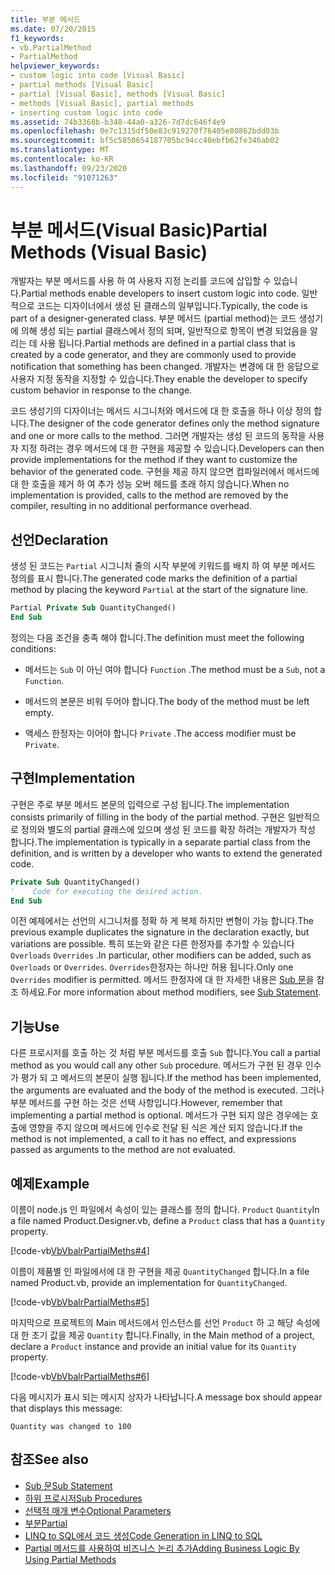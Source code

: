 ```yaml
---
title: 부분 메서드
ms.date: 07/20/2015
f1_keywords:
- vb.PartialMethod
- PartialMethod
helpviewer_keywords:
- custom logic into code [Visual Basic]
- partial methods [Visual Basic]
- partial [Visual Basic], methods [Visual Basic]
- methods [Visual Basic], partial methods
- inserting custom logic into code
ms.assetid: 74b3368b-b348-44a0-a326-7d7dc646f4e9
ms.openlocfilehash: 0e7c1315df50e83c919270f76405e80862bdd03b
ms.sourcegitcommit: bf5c5850654187705bc94cc40ebfb62fe346ab02
ms.translationtype: MT
ms.contentlocale: ko-KR
ms.lasthandoff: 09/23/2020
ms.locfileid: "91071263"
---
```

# <a name="partial-methods-visual-basic"></a><span data-ttu-id="245a4-102">부분 메서드(Visual Basic)</span><span class="sxs-lookup"><span data-stu-id="245a4-102">Partial Methods (Visual Basic)</span></span>

<span data-ttu-id="245a4-103">개발자는 부분 메서드를 사용 하 여 사용자 지정 논리를 코드에 삽입할 수 있습니다.</span><span class="sxs-lookup"><span data-stu-id="245a4-103">Partial methods enable developers to insert custom logic into code.</span></span> <span data-ttu-id="245a4-104">일반적으로 코드는 디자이너에서 생성 된 클래스의 일부입니다.</span><span class="sxs-lookup"><span data-stu-id="245a4-104">Typically, the code is part of a designer-generated class.</span></span> <span data-ttu-id="245a4-105">부분 메서드 (partial method)는 코드 생성기에 의해 생성 되는 partial 클래스에서 정의 되며, 일반적으로 항목이 변경 되었음을 알리는 데 사용 됩니다.</span><span class="sxs-lookup"><span data-stu-id="245a4-105">Partial methods are defined in a partial class that is created by a code generator, and they are commonly used to provide notification that something has been changed.</span></span> <span data-ttu-id="245a4-106">개발자는 변경에 대 한 응답으로 사용자 지정 동작을 지정할 수 있습니다.</span><span class="sxs-lookup"><span data-stu-id="245a4-106">They enable the developer to specify custom behavior in response to the change.</span></span>  
  
 <span data-ttu-id="245a4-107">코드 생성기의 디자이너는 메서드 시그니처와 메서드에 대 한 호출을 하나 이상 정의 합니다.</span><span class="sxs-lookup"><span data-stu-id="245a4-107">The designer of the code generator defines only the method signature and one or more calls to the method.</span></span> <span data-ttu-id="245a4-108">그러면 개발자는 생성 된 코드의 동작을 사용자 지정 하려는 경우 메서드에 대 한 구현을 제공할 수 있습니다.</span><span class="sxs-lookup"><span data-stu-id="245a4-108">Developers can then provide implementations for the method if they want to customize the behavior of the generated code.</span></span> <span data-ttu-id="245a4-109">구현을 제공 하지 않으면 컴파일러에서 메서드에 대 한 호출을 제거 하 여 추가 성능 오버 헤드를 초래 하지 않습니다.</span><span class="sxs-lookup"><span data-stu-id="245a4-109">When no implementation is provided, calls to the method are removed by the compiler, resulting in no additional performance overhead.</span></span>  
  
## <a name="declaration"></a><span data-ttu-id="245a4-110">선언</span><span class="sxs-lookup"><span data-stu-id="245a4-110">Declaration</span></span>  

 <span data-ttu-id="245a4-111">생성 된 코드는 `Partial` 시그니처 줄의 시작 부분에 키워드를 배치 하 여 부분 메서드 정의를 표시 합니다.</span><span class="sxs-lookup"><span data-stu-id="245a4-111">The generated code marks the definition of a partial method by placing the keyword `Partial` at the start of the signature line.</span></span>  
  
```vb  
Partial Private Sub QuantityChanged()  
End Sub  
```  
  
 <span data-ttu-id="245a4-112">정의는 다음 조건을 충족 해야 합니다.</span><span class="sxs-lookup"><span data-stu-id="245a4-112">The definition must meet the following conditions:</span></span>  
  
- <span data-ttu-id="245a4-113">메서드는 `Sub` 이 아닌 여야 합니다 `Function` .</span><span class="sxs-lookup"><span data-stu-id="245a4-113">The method must be a `Sub`, not a `Function`.</span></span>  
  
- <span data-ttu-id="245a4-114">메서드의 본문은 비워 두어야 합니다.</span><span class="sxs-lookup"><span data-stu-id="245a4-114">The body of the method must be left empty.</span></span>  
  
- <span data-ttu-id="245a4-115">액세스 한정자는 이어야 합니다 `Private` .</span><span class="sxs-lookup"><span data-stu-id="245a4-115">The access modifier must be `Private`.</span></span>  
  
## <a name="implementation"></a><span data-ttu-id="245a4-116">구현</span><span class="sxs-lookup"><span data-stu-id="245a4-116">Implementation</span></span>  

 <span data-ttu-id="245a4-117">구현은 주로 부분 메서드 본문의 입력으로 구성 됩니다.</span><span class="sxs-lookup"><span data-stu-id="245a4-117">The implementation consists primarily of filling in the body of the partial method.</span></span> <span data-ttu-id="245a4-118">구현은 일반적으로 정의와 별도의 partial 클래스에 있으며 생성 된 코드를 확장 하려는 개발자가 작성 합니다.</span><span class="sxs-lookup"><span data-stu-id="245a4-118">The implementation is typically in a separate partial class from the definition, and is written by a developer who wants to extend the generated code.</span></span>  
  
```vb  
Private Sub QuantityChanged()  
'    Code for executing the desired action.  
End Sub  
```  
  
 <span data-ttu-id="245a4-119">이전 예제에서는 선언의 시그니처를 정확 하 게 복제 하지만 변형이 가능 합니다.</span><span class="sxs-lookup"><span data-stu-id="245a4-119">The previous example duplicates the signature in the declaration exactly, but variations are possible.</span></span> <span data-ttu-id="245a4-120">특히 또는와 같은 다른 한정자를 추가할 수 있습니다 `Overloads` `Overrides` .</span><span class="sxs-lookup"><span data-stu-id="245a4-120">In particular, other modifiers can be added, such as `Overloads` or `Overrides`.</span></span> <span data-ttu-id="245a4-121">`Overrides`한정자는 하나만 허용 됩니다.</span><span class="sxs-lookup"><span data-stu-id="245a4-121">Only one `Overrides` modifier is permitted.</span></span> <span data-ttu-id="245a4-122">메서드 한정자에 대 한 자세한 내용은 [Sub 문](../../../language-reference/statements/sub-statement.md)을 참조 하세요.</span><span class="sxs-lookup"><span data-stu-id="245a4-122">For more information about method modifiers, see [Sub Statement](../../../language-reference/statements/sub-statement.md).</span></span>  
  
## <a name="use"></a><span data-ttu-id="245a4-123">기능</span><span class="sxs-lookup"><span data-stu-id="245a4-123">Use</span></span>  

 <span data-ttu-id="245a4-124">다른 프로시저를 호출 하는 것 처럼 부분 메서드를 호출 `Sub` 합니다.</span><span class="sxs-lookup"><span data-stu-id="245a4-124">You call a partial method as you would call any other `Sub` procedure.</span></span> <span data-ttu-id="245a4-125">메서드가 구현 된 경우 인수가 평가 되 고 메서드의 본문이 실행 됩니다.</span><span class="sxs-lookup"><span data-stu-id="245a4-125">If the method has been implemented, the arguments are evaluated and the body of the method is executed.</span></span> <span data-ttu-id="245a4-126">그러나 부분 메서드를 구현 하는 것은 선택 사항입니다.</span><span class="sxs-lookup"><span data-stu-id="245a4-126">However, remember that implementing a partial method is optional.</span></span> <span data-ttu-id="245a4-127">메서드가 구현 되지 않은 경우에는 호출에 영향을 주지 않으며 메서드에 인수로 전달 된 식은 계산 되지 않습니다.</span><span class="sxs-lookup"><span data-stu-id="245a4-127">If the method is not implemented, a call to it has no effect, and expressions passed as arguments to the method are not evaluated.</span></span>  
  
## <a name="example"></a><span data-ttu-id="245a4-128">예제</span><span class="sxs-lookup"><span data-stu-id="245a4-128">Example</span></span>  

 <span data-ttu-id="245a4-129">이름이 node.js 인 파일에서 속성이 있는 클래스를 정의 합니다. `Product` `Quantity`</span><span class="sxs-lookup"><span data-stu-id="245a4-129">In a file named Product.Designer.vb, define a `Product` class that has a `Quantity` property.</span></span>  
  
 [!code-vb[VbVbalrPartialMeths#4](~/samples/snippets/visualbasic/VS_Snippets_VBCSharp/VbVbalrPartialMeths/VB/Class1.vb#4)]  
  
 <span data-ttu-id="245a4-130">이름이 제품별 인 파일에서에 대 한 구현을 제공 `QuantityChanged` 합니다.</span><span class="sxs-lookup"><span data-stu-id="245a4-130">In a file named Product.vb, provide an implementation for `QuantityChanged`.</span></span>  
  
 [!code-vb[VbVbalrPartialMeths#5](~/samples/snippets/visualbasic/VS_Snippets_VBCSharp/VbVbalrPartialMeths/VB/Class1.vb#5)]  
  
 <span data-ttu-id="245a4-131">마지막으로 프로젝트의 Main 메서드에서 인스턴스를 선언 `Product` 하 고 해당 속성에 대 한 초기 값을 제공 `Quantity` 합니다.</span><span class="sxs-lookup"><span data-stu-id="245a4-131">Finally, in the Main method of a project, declare a `Product` instance and provide an initial value for its `Quantity` property.</span></span>  
  
 [!code-vb[VbVbalrPartialMeths#6](~/samples/snippets/visualbasic/VS_Snippets_VBCSharp/VbVbalrPartialMeths/VB/Class1.vb#6)]  
  
 <span data-ttu-id="245a4-132">다음 메시지가 표시 되는 메시지 상자가 나타납니다.</span><span class="sxs-lookup"><span data-stu-id="245a4-132">A message box should appear that displays this message:</span></span>  
  
 `Quantity was changed to 100`  
  
## <a name="see-also"></a><span data-ttu-id="245a4-133">참조</span><span class="sxs-lookup"><span data-stu-id="245a4-133">See also</span></span>

- [<span data-ttu-id="245a4-134">Sub 문</span><span class="sxs-lookup"><span data-stu-id="245a4-134">Sub Statement</span></span>](../../../language-reference/statements/sub-statement.md)
- [<span data-ttu-id="245a4-135">하위 프로시저</span><span class="sxs-lookup"><span data-stu-id="245a4-135">Sub Procedures</span></span>](./sub-procedures.md)
- [<span data-ttu-id="245a4-136">선택적 매개 변수</span><span class="sxs-lookup"><span data-stu-id="245a4-136">Optional Parameters</span></span>](./optional-parameters.md)
- [<span data-ttu-id="245a4-137">부분</span><span class="sxs-lookup"><span data-stu-id="245a4-137">Partial</span></span>](../../../language-reference/modifiers/partial.md)
- [<span data-ttu-id="245a4-138">LINQ to SQL에서 코드 생성</span><span class="sxs-lookup"><span data-stu-id="245a4-138">Code Generation in LINQ to SQL</span></span>](../../../../framework/data/adonet/sql/linq/code-generation-in-linq-to-sql.md)
- [<span data-ttu-id="245a4-139">Partial 메서드를 사용하여 비즈니스 논리 추가</span><span class="sxs-lookup"><span data-stu-id="245a4-139">Adding Business Logic By Using Partial Methods</span></span>](../../../../framework/data/adonet/sql/linq/adding-business-logic-by-using-partial-methods.md)
